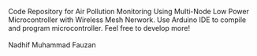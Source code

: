 Code Repository for Air Pollution Monitoring Using Multi-Node Low Power Microcontroller with Wireless Mesh Nerwork. Use Arduino IDE to compile and program microcontroller. Feel free to develop more! <br>
<br>
Nadhif Muhammad Fauzan
